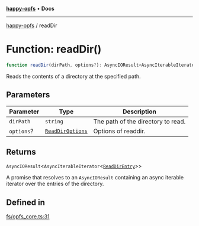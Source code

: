 [**happy-opfs**](../README.md) • **Docs**

***

[happy-opfs](../README.md) / readDir

# Function: readDir()

```ts
function readDir(dirPath, options?): AsyncIOResult<AsyncIterableIterator<ReadDirEntry>>
```

Reads the contents of a directory at the specified path.

## Parameters

| Parameter | Type | Description |
| ------ | ------ | ------ |
| `dirPath` | `string` | The path of the directory to read. |
| `options`? | [`ReadDirOptions`](../interfaces/ReadDirOptions.md) | Options of readdir. |

## Returns

`AsyncIOResult`\<`AsyncIterableIterator`\<[`ReadDirEntry`](../interfaces/ReadDirEntry.md)\>\>

A promise that resolves to an `AsyncIOResult` containing an async iterable iterator over the entries of the directory.

## Defined in

[fs/opfs\_core.ts:31](https://github.com/JiangJie/happy-opfs/blob/6253d25d45ee43710777316ce4d92b062d8744f7/src/fs/opfs_core.ts#L31)
